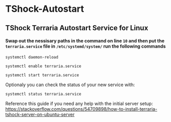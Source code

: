 # TShock-Autostart
## TShock Terraria Autostart Service for Linux
#### Swap out the nessisary paths in the command on line ```10``` and then put the ```terraria.service``` file in ```/etc/systemd/system/``` run the following commands

```systemctl daemon-reload```

```systemctl enable terraria.service```

```systemctl start terraria.service```

Optionaly you can check the status of your new service with:

```systemctl status terraria.service```

Reference this guide if you need any help with the initial server setup:
https://stackoverflow.com/questions/54709898/how-to-install-terraria-tshock-server-on-ubuntu-server
